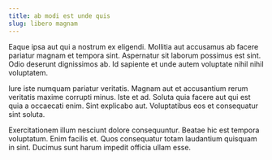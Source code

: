 ```yaml
---
title: ab modi est unde quis
slug: libero magnam
---
```


Eaque ipsa aut qui a nostrum ex eligendi. Mollitia aut accusamus ab facere pariatur magnam et tempora sint. Aspernatur sit laborum possimus est sint. Odio deserunt dignissimos ab. Id sapiente et unde autem voluptate nihil nihil voluptatem.

Iure iste numquam pariatur veritatis. Magnam aut et accusantium rerum veritatis maxime corrupti minus. Iste et ad. Soluta quia facere aut qui est quia a occaecati enim. Sint explicabo aut. Voluptatibus eos et consequatur sint soluta.

Exercitationem illum nesciunt dolore consequuntur. Beatae hic est tempora voluptatum. Enim facilis et. Quos consequatur totam laudantium quisquam in sint. Ducimus sunt harum impedit officia ullam esse.

